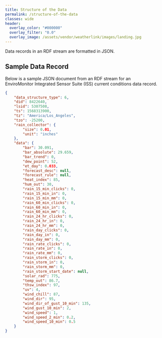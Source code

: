 ```yaml
---
title: Structure of the Data
permalink: /structure-of-the-data
classes: wide
header:
  overlay_color: "#000000"
  overlay_filter: "0.0"
  overlay_image: /assets/vendor/weatherlink/images/landing.jpg
---
```


Data records in an RDF stream are formatted in JSON.

## Sample Data Record

Below is a sample JSON document from an RDF stream for an EnviroMonitor Integrated Sensor Suite (ISS) current conditions data record.

```json
{
	"data_structure_type": 6,
	"did": 8422640,
	"lsid": 5307508,
	"ts": 1568313900,
	"tz": "America/Los_Angeles",
	"tzo": -25200,
	"rain_collector": {
		"size": 0.01,
		"unit": "inches"
	},
	"data": {
		"bar": 30.091,
		"bar_absolute": 29.659,
		"bar_trend": 0,
		"dew_point": 52,
		"et_day": 0.033,
		"forecast_desc": null,
		"forecast_rule": null,
		"heat_index": 85,
		"hum_out": 30,
		"rain_15_min_clicks": 0,
		"rain_15_min_in": 0,
		"rain_15_min_mm": 0,
		"rain_60_min_clicks": 0,
		"rain_60_min_in": 0,
		"rain_60_min_mm": 0,
		"rain_24_hr_clicks": 0,
		"rain_24_hr_in": 0,
		"rain_24_hr_mm": 0,
		"rain_day_clicks": 0,
		"rain_day_in": 0,
		"rain_day_mm": 0,
		"rain_rate_clicks": 0,
		"rain_rate_in": 0,
		"rain_rate_mm": 0,
		"rain_storm_clicks": 0,
		"rain_storm_in": 0,
		"rain_storm_mm": 0,
		"rain_storm_start_date": null,
		"solar_rad": 775,
		"temp_out": 86.7,
		"thsw_index": 97,
		"uv": 4,
		"wind_chill": 87,
		"wind_dir": 95,
		"wind_dir_of_gust_10_min": 135,
		"wind_gust_10_min": 2,
		"wind_speed": 1,
		"wind_speed_2_min": 0.2,
		"wind_speed_10_min": 0.5
	}
}
```

